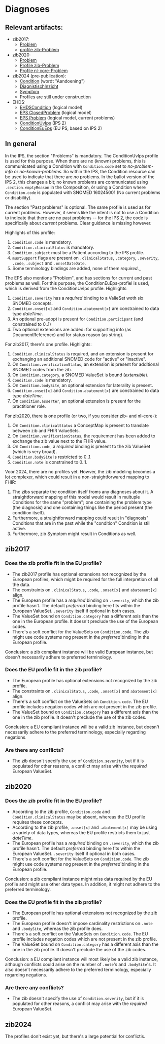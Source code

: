 # Diagnoses
## Relevant artifacts:
* zib2017:
    * [Problem](https://zibs.nl/wiki/Problem-v4.0(2017EN))
    * [profile zib-Problem](https://simplifier.net/packages/nictiz.fhir.nl.stu3.zib2017/2.2.20/files/2741966)
* zib2020:
    * [Problem](https://zibs.nl/wiki/Problem-v4.4(2020EN))
    * [Profile zib-Problem](https://simplifier.net/packages/nictiz.fhir.nl.r4.zib2020/0.11.0-beta.1/files/2628252)
    * [Profile nl-core-Problem](https://simplifier.net/packages/nictiz.fhir.nl.r4.nl-core/0.11.0-beta.1/files/2628599)
* zib2024 (pre-publication):
    * [Condition](https://zibs.nl/wiki/Condition-v1.0(2024EN)) (wordt "Aandoening")
    * [DiagnistischInzicht](https://zibs.nl/wiki/DiagnosticInsight-v1.0(2024EN))
    * [Symptom](https://zibs.nl/wiki/Symptom-v1.0(2024EN))
    * Profiles are still under construction
* EHDS:
    * [EHDSCondition](https://build.fhir.org/ig/Xt-EHR/xt-ehr-common/StructureDefinition-EHDSCondition.html) (logical model)
    * [EPS ClosedProblem](https://build.fhir.org/ig/hl7-eu/eps/StructureDefinition-ClosedProblem.html) (logical model)
    * [EPS Problem](https://build.fhir.org/ig/hl7-eu/eps/StructureDefinition-Problem.html) (logical model, current problems)
    * [ConditionUvIps](https://build.fhir.org/ig/HL7/fhir-ips/StructureDefinition-Condition-uv-ips.html) (IPS 2)
    * [ConditionEuEps](https://build.fhir.org/ig/hl7-eu/eps/StructureDefinition-condition-eu-eps.html) (EU PS, based on IPS 2)

## In general
In the IPS, the section "Problems" is mandatory. The ConditionUvIps profile is used for this purpose. When there are no (known) problems, this is communicated using a Condition with `Condition.code` set to _no-problem-info_ or _no-known-problems_. So within the IPS, the Condition resource can be used to indicate that there are _no_ problems. In the ballot version of the IPS 2, this changes a bit; no known problems are communicated using `.section.emptyReason` in the Composition, ór using a Condition where `Condition.code` is populated with SNOMED 160245001 (No current problems or disability). 

The section "Past problems" is optional. The same profile is used as for current problems. However, it seems like the intent is not to use a Condition to indicate that there are no past problems -- for the IPS 2, the code is specifically about _current_ problems. Clear guidance is missing however.

Highlights of this profile:

1. `Condition.code` is mandatory.
2. `Condition.clinicalStatus` is mandatory.
3. `Condition.subject` must be a Patient according to the IPS profile.
4. `mustSupport` flags are present on `.clinicalStatus`, `.category`, `.severity`, `.code`, `.subject` and `.onsetDateDate`.
5. Some terminology bindings are added, none of them _required_._

The EPS also mentions "Problem", and has sections for current and past problems as well. For this purpose, the ConditionEuEps-profiel is used, which is derived from the ConditionUvIps profile. Highlights:

1. `Condition.severity` has a _required_ binding to a ValieSet woth six SNOMED concepts.
2. `Condition.onset[x]` and `Condition.abatement[x]` are constrained to data type _dateTime_.
3. An optional pre-adopt is present for `Condition.participant` (and constrained to 0..1)
4. Two optional extensions are added: for supporting info (as DocumentReference) and for status reason (as string).

For zib2017, there's one profile. Highlights:

1. `Condition.clinicalStatus` is required, and an extension is present for exchanging an additional SNOMED code for "active" or "inactive".
2. On `Condition.verificationStatus`, an extension is present for additional SNOMED codes from the zib.
3. On `Condition.category`, a SNOMED ValueSet is bound (_extensible_).
4. `Condition.code` is mandatory.
5. On `Condition.bodySite`, an optional extension for laterality is present.
6. `Condition.onset[x]` and `Condition.abatement[x]` are constrained to data type _dateTime_.
7. On `Condition.asserter`, an optional extension is present for the practitioner role.

For zib2020, there is one profile (or two, if you consider zib- and nl-core-):

1. On `Condition.clinicalStatus` a ConceptMap is present to translate between zib and FHIR ValueSets.
2. On `Condition.verificationStatus`, the requirement has been added to exchange the zib value next to the FHIR value.
3. On `Condition.code`, a _required_ binding is present to the zib ValueSet (which is very broad).
4. `Condition.bodySite` is restricted to 0..1.
5. `Condition.note` is constrained to 0..1.

Voor 2024, there are no profiles yet. Howver, the zib modeling becomes a lot complexer, which could result in a non-straightforwared mapping to FHIR:

1. The zibs separate the condition itself froms any diagnoses about it. A straightforward mapping of this model would result in multuple Conditions for the same "problem"; one containing the problem type (the diagnosis) and one containing things like the period present (the condition itself).
2. Furthermore, a straightforward mapping could result in "diagnosis" Conditions that are in the past while the "condition" Condition is still active.
3. Furthermore, zib Symptom might result in Conditions as well.

## zib2017
### Does the zib profile fit in the EU profile?
* The zib2017 profile has optional extensions not recognized by the European profiles, which might be required for the full interpretion of all the data.
* The constraints on `.clinicalStatus`, `.code`, `.onset[x]` and `abatement[x]` align.
* The European profile has a _required_ binding on `.severity`, which the zib profile hasn't. The default _preferred_ binding here fits within the European ValueSet. `.severity` itself if optional in both cases.
* The ValueSet bound on `Condition.category` has a different axis than the one in the European profile. It doesn't preclude the use of the European codes.
* There's a soft conflict for the ValueSets on `Condition.code`. The zib might use code systems nog present in the _preferred_ binding in the European profile.

Conclusion: a zib compliant instance will be valid European instance, but doesn't necessarily adhere to preferred terminology. 

### Does the EU profile fit in the zib profile?
* The European profile has optional extensions not recognized by the zib profile.
* The constraints on `.clinicalStatus`, `.code`, `.onset[x]` and `abatement[x]` align.
* There's a soft conflict on the ValueSets on `Condition.code`. The EU profile includes negation codes which are not present in the zib profile.
* The ValueSet bound on `Condition.category` has a different axis than the one in the zib profile. It doesn't preclude the use of the zib codes.

Conclusion: a EU compliant instance will be a valid zib instance, but doesn't necessarily adhere to the preferred terminology, especially regarding negations.

### Are there any conflicts?
* The zib doesn't specify the use of `Condition.severity`, but if it is populated for other reasons, a conflict may arise with the _required_ European ValueSet.

## zib2020
### Does the zib profile fit in the EU profile?
* According to the zib profile, `Condition.code` and `Condition.clinicalStatus` may be absent, whereas the EU profile requires these concepts.
* According to the zib profile, `.onset[x]` and `.abatement[x]` may be using a variety of data types, whereas the EU profile restricts them to just _dateTime_.
* The European profile has a _required_ binding on `.severity`, which the zib profile hasn't. The default _preferred_ binding here fits within the European ValueSet. `.severity` itself if optional in both cases.
* There's a soft conflict for the ValueSets on `Condition.code`. The zib might use code systems nog present in the _preferred_ binding in the European profile.

Conclusion: a zib compliant instance might miss data required by the EU profile and might use other data types. In addition, it might not adhere to the preferred terminology.

### Does the EU profile fit in the zib profile?
* The European profile has optional extensions not recognized by the zib profile.
* The European profile doesn't impose cardinality restrictions on `.note` and `.bodySite`, whereas the zib profile does.
* There's a soft conflict on the ValueSets on `Condition.code`. The EU profile includes negation codes which are not present in the zib profile.
* The ValueSet bound on `Condition.category` has a different axis than the one in the zib profile. It doesn't preclude the use of the zib codes.

Conclusion: a EU compliant instance will most likely be a valid zib instance, although conflicts could arise on the number of `.note`'s and `.bodySite`'s. It also doesn't necessarily adhere to the preferred terminology, especially regarding negations.

### Are there any conflicts?
* The zib doesn't specify the use of `Condition.severity`, but if it is populated for other reasons, a conflict may arise with the _required_ European ValueSet.

## zib2024
The profiles don't exist yet, but there's a large potential for conflictis.